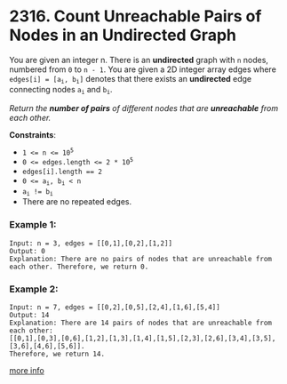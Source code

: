 # 2316. Count Unreachable Pairs of Nodes in an Undirected Graph

You are given an integer n. There is an **undirected** graph with `n` nodes, numbered from `0` to `n - 1`. You are given a 2D integer array edges where <code>edges[i] = [a<sub>i</sub>, b<sub>i</sub>]</code> denotes that there exists an **undirected** edge connecting nodes <code>a<sub>i</sub></code> and <code>b<sub>i</sub></code>.

*Return the **number of pairs** of different nodes that are **unreachable** from each other.*

**Constraints**:
- <code>1 <= n <= 10<sup>5</sup></code>
- <code>0 <= edges.length <= 2 * 10<sup>5</sup></code>
- `edges[i].length == 2`
- <code>0 <= a<sub>i</sub>, b<sub>i</sub> < n</code>
- <code>a<sub>i</sub> != b<sub>i</sub></code>
- There are no repeated edges.

### Example 1:
```
Input: n = 3, edges = [[0,1],[0,2],[1,2]]
Output: 0
Explanation: There are no pairs of nodes that are unreachable from each other. Therefore, we return 0.
```

### Example 2:
```
Input: n = 7, edges = [[0,2],[0,5],[2,4],[1,6],[5,4]]
Output: 14
Explanation: There are 14 pairs of nodes that are unreachable from each other:
[[0,1],[0,3],[0,6],[1,2],[1,3],[1,4],[1,5],[2,3],[2,6],[3,4],[3,5],[3,6],[4,6],[5,6]].
Therefore, we return 14.
```

[more info](https://leetcode.com/problems/count-unreachable-pairs-of-nodes-in-an-undirected-graph/)